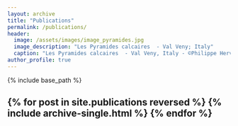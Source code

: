 ```yaml
---
layout: archive
title: "Publications"
permalink: /publications/
header:
  image: /assets/images/image_pyramides.jpg
  image_description: "Les Pyramides calcaires  - Val Veny; Italy"
  caption: "Les Pyramides calcaires  - Val Veny, Italy - ©Philippe Hervé Leloup"
author_profile: true
---
```

{% include base_path %}

{% for post in site.publications reversed %}
  {% include archive-single.html %}
{% endfor %}
---
